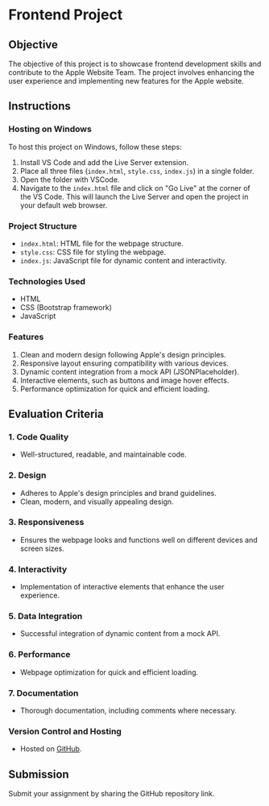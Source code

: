 # Frontend Project

## Objective
The objective of this project is to showcase frontend development skills and contribute to the Apple Website Team. The project involves enhancing the user experience and implementing new features for the Apple website.

## Instructions

### Hosting on Windows
To host this project on Windows, follow these steps:

1. Install VS Code and add the Live Server extension.
2. Place all three files (`index.html`, `style.css`, `index.js`) in a single folder.
3. Open the folder with VSCode.
4. Navigate to the `index.html` file and click on "Go Live" at the corner of the VS Code. This will launch the Live Server and open the project in your default web browser.

### Project Structure
- `index.html`: HTML file for the webpage structure.
- `style.css`: CSS file for styling the webpage.
- `index.js`: JavaScript file for dynamic content and interactivity.

### Technologies Used
- HTML
- CSS (Bootstrap framework)
- JavaScript

### Features
1. Clean and modern design following Apple's design principles.
2. Responsive layout ensuring compatibility with various devices.
3. Dynamic content integration from a mock API (JSONPlaceholder).
4. Interactive elements, such as buttons and image hover effects.
5. Performance optimization for quick and efficient loading.

## Evaluation Criteria

### 1. Code Quality
- Well-structured, readable, and maintainable code.

### 2. Design
- Adheres to Apple's design principles and brand guidelines.
- Clean, modern, and visually appealing design.

### 3. Responsiveness
- Ensures the webpage looks and functions well on different devices and screen sizes.

### 4. Interactivity
- Implementation of interactive elements that enhance the user experience.

### 5. Data Integration
- Successful integration of dynamic content from a mock API.

### 6. Performance
- Webpage optimization for quick and efficient loading.

### 7. Documentation
- Thorough documentation, including comments where necessary.

### Version Control and Hosting
- Hosted on [GitHub](https://github.com/harshit7782/frontend-project.git).

## Submission
Submit your assignment by sharing the GitHub repository link.


